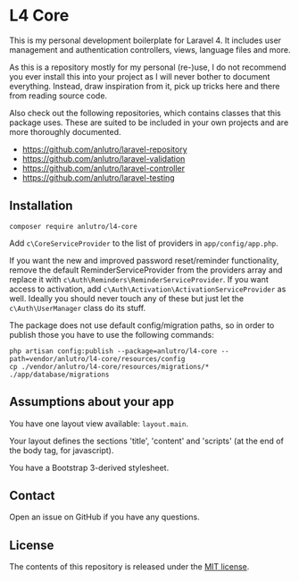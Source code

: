 # L4 Core

This is my personal development boilerplate for Laravel 4. It includes user management and authentication controllers, views, language files and more.

As this is a repository mostly for my personal (re-)use, I do not recommend you ever install this into your project as I will never bother to document everything. Instead, draw inspiration from it, pick up tricks here and there from reading source code.

Also check out the following repositories, which contains classes that this package uses. These are suited to be included in your own projects and are more thoroughly documented.

- https://github.com/anlutro/laravel-repository
- https://github.com/anlutro/laravel-validation
- https://github.com/anlutro/laravel-controller
- https://github.com/anlutro/laravel-testing

## Installation

`composer require anlutro/l4-core`

Add `c\CoreServiceProvider` to the list of providers in `app/config/app.php`.

If you want the new and improved password reset/reminder functionality, remove the default ReminderServiceProvider from the providers array and replace it with `c\Auth\Reminders\ReminderServiceProvider`. If you want access to activation, add `c\Auth\Activation\ActivationServiceProvider` as well. Ideally you should never touch any of these but just let the `c\Auth\UserManager` class do its stuff.

The package does not use default config/migration paths, so in order to publish those you have to use the following commands:

	php artisan config:publish --package=anlutro/l4-core --path=vendor/anlutro/l4-core/resources/config
	cp ./vendor/anlutro/l4-core/resources/migrations/* ./app/database/migrations

## Assumptions about your app

You have one layout view available: `layout.main`.

Your layout defines the sections 'title', 'content' and 'scripts' (at the end of the body tag, for javascript).

You have a Bootstrap 3-derived stylesheet.

## Contact

Open an issue on GitHub if you have any questions.

## License

The contents of this repository is released under the [MIT license](http://opensource.org/licenses/MIT).